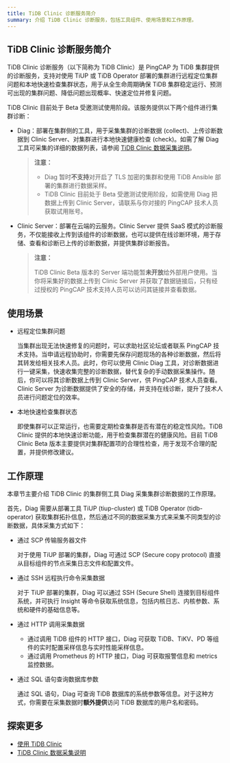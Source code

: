 ```yaml
---
title: TiDB Clinic 诊断服务简介
summary: 介绍 TiDB Clinic 诊断服务，包括工具组件、使用场景和工作原理。
---
```


## TiDB Clinic 诊断服务简介

TiDB Clinic 诊断服务（以下简称为 TiDB Clinic）是 PingCAP 为 TiDB 集群提供的诊断服务，支持对使用 TiUP 或 TiDB Operator 部署的集群进行远程定位集群问题和本地快速检查集群状态，用于从全生命周期确保 TiDB 集群稳定运行、预测可出现的集群问题、降低问题出现概率、快速定位并修复问题。

TiDB Clinic 目前处于 Beta 受邀测试使用阶段。该服务提供以下两个组件进行集群诊断：

- Diag：部署在集群侧的工具，用于采集集群的诊断数据 (collect)、上传诊断数据到 Clinic Server、对集群进行本地快速健康检查 (check)。如需了解 Diag 工具可采集的详细的数据列表，请参阅 [TiDB Clinic 数据采集说明](/clinic/clinic-data-instruction-for-tiup.md)。

    > **注意：**
    >
    > - Diag 暂时**不支持**对开启了 TLS 加密的集群和使用 TiDB Ansible 部署的集群进行数据采样。
    > - TiDB Clinic 目前处于 Beta 受邀测试使用阶段，如需使用 Diag 把数据上传到 Clinic Server，请联系与你对接的 PingCAP 技术人员获取试用账号。

- Clinic Server：部署在云端的云服务。Clinic Server 提供 SaaS 模式的诊断服务，不仅能接收上传到该组件的诊断数据，也可以提供在线诊断环境，用于存储、查看和诊断已上传的诊断数据，并提供集群诊断报告。

    > **注意：**
    >
    > TiDB Clinic Beta 版本的 Server 端功能暂**未开放**给外部用户使用。当你将采集好的数据上传到 Clinic Server 并获取了数据链接后，只有经过授权的 PingCAP 技术支持人员可以访问其链接并查看数据。

## 使用场景

- 远程定位集群问题

    当集群出现无法快速修复的问题时，可以求助社区论坛或者联系 PingCAP 技术支持。当申请远程协助时，你需要先保存问题现场的各种诊断数据，然后将其转发给相关技术人员。此时，你可以使用 Clinic Diag 工具，对诊断数据进行一键采集，快速收集完整的诊断数据，替代复杂的手动数据采集操作。随后，你可以将其诊断数据上传到 Clinic Server，供 PingCAP 技术人员查看。Clinic Server 为诊断数据提供了安全的存储，并支持在线诊断，提升了技术人员进行问题定位的效率。

- 本地快速检查集群状态

    即使集群可以正常运行，也需要定期检查集群是否有潜在的稳定性风险。TiDB Clinic 提供的本地快速诊断功能，用于检查集群潜在的健康风险。目前 TiDB Clinic Beta 版本主要提供对集群配置项的合理性检查，用于发现不合理的配置，并提供修改建议。

## 工作原理

本章节主要介绍 TiDB Clinic 的集群侧工具 Diag 采集集群诊断数据的工作原理。

首先，Diag 需要从部署工具 TiUP (tiup-cluster) 或 TiDB Operator (tidb-operator) 获取集群拓扑信息，然后通过不同的数据采集方式来采集不同类型的诊断数据，具体采集方式如下：

- 通过 SCP 传输服务器文件

    对于使用 TiUP 部署的集群，Diag 可通过 SCP (Secure copy protocol) 直接从目标组件的节点采集日志文件和配置文件。

- 通过 SSH 远程执行命令采集数据

    对于 TiUP 部署的集群，Diag 可以通过 SSH (Secure Shell) 连接到目标组件系统，并可执行 Insight 等命令获取系统信息，包括内核日志、内核参数、系统和硬件的基础信息等。

- 通过 HTTP 调用采集数据

    - 通过调用 TiDB 组件的 HTTP 接口，Diag 可获取 TiDB、TiKV、PD 等组件的实时配置采样信息与实时性能采样信息。
    - 通过调用 Prometheus 的 HTTP 接口，Diag 可获取报警信息和 metrics 监控数据。

- 通过 SQL 语句查询数据库参数

    通过 SQL 语句，Diag 可查询 TiDB 数据库的系统参数等信息。对于这种方式，你需要在采集数据时**额外提供**访问 TiDB 数据库的用户名和密码。

## 探索更多

- [使用 TiDB Clinic](/clinic/clinic-user-guide-for-tiup.md)
- [TiDB Clinic 数据采集说明](/clinic/clinic-data-instruction-for-tiup.md)
